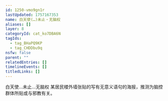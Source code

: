 ```yaml
---
id: 1250-vmo9gn1r
lastUpdated: 1757167353
name: 白天使(…)未止・无脑权
aliases: []
layer: 8
categoryId: cat_ko7DBA6N
tagIds:
  - tag_BHaPQ9KP
  - tag_CHDDbu9q
nsfw: false
parent: ""
relatedEntries: []
timelineEvents: []
titledLinks: []
---
```


白天使…未止…无脑权 某居民楼外墙张贴的写有无意义语句的海报，推测为脑控群体所贴或与邪教有关。
